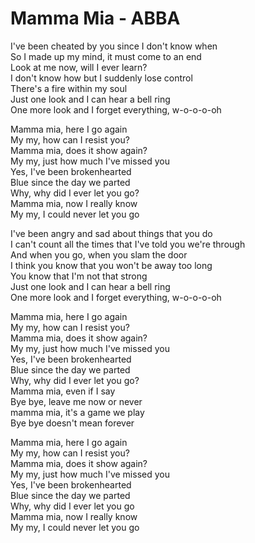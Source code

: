 # Mamma Mia - ABBA

I've been cheated by you since I don't know when\
So I made up my mind, it must come to an end\
Look at me now, will I ever learn?\
I don't know how but I suddenly lose control\
There's a fire within my soul\
Just one look and I can hear a bell ring\
One more look and I forget everything, w-o-o-o-oh

Mamma mia, here I go again\
My my, how can I resist you?\
Mamma mia, does it show again?\
My my, just how much I've missed you\
Yes, I've been brokenhearted\
Blue since the day we parted\
Why, why did I ever let you go?\
Mamma mia, now I really know\
My my, I could never let you go

I've been angry and sad about things that you do\
I can't count all the times that I've told you we're through\
And when you go, when you slam the door\
I think you know that you won't be away too long\
You know that I'm not that strong\
Just one look and I can hear a bell ring\
One more look and I forget everything, w-o-o-o-oh

Mamma mia, here I go again\
My my, how can I resist you?\
Mamma mia, does it show again?\
My my, just how much I've missed you\
Yes, I've been brokenhearted\
Blue since the day we parted\
Why, why did I ever let you go?\
Mamma mia, even if I say\
Bye bye, leave me now or never\
mamma mia, it's a game we play\
Bye bye doesn't mean forever

Mamma mia, here I go again\
My my, how can I resist you?\
Mamma mia, does it show again?\
My my, just how much I've missed you\
Yes, I've been brokenhearted\
Blue since the day we parted\
Why, why did I ever let you go\
Mamma mia, now I really know\
My my, I could never let you go
